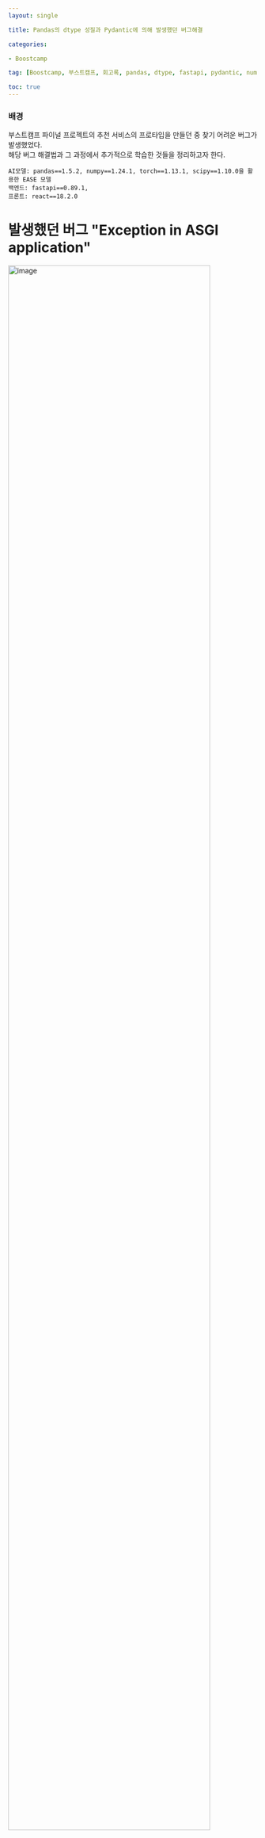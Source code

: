 ```yaml
---
layout: single

title: Pandas의 dtype 성질과 Pydantic에 의해 발생했던 버그해결

categories:

- Boostcamp

tag: [Boostcamp, 부스트캠프, 회고록, pandas, dtype, fastapi, pydantic, numpy.int64, int, item()]

toc: true
---
```


### 배경

부스트캠프 파이널 프로젝트의 추천 서비스의 프로타입을 만들던 중 찾기 어려운 버그가 발생했었다.  
해당 버그 해결법과 그 과정에서 추가적으로 학습한 것들을 정리하고자 한다.   
 
    AI모델: pandas==1.5.2, numpy==1.24.1, torch==1.13.1, scipy==1.10.0을 활용한 EASE 모델
    백엔드: fastapi==0.89.1, 
    프론트: react==18.2.0

# 발생했던 버그 "Exception in ASGI application"

<img width="90%" alt="image" src="https://user-images.githubusercontent.com/94548914/213140615-b9d1243a-7023-426f-ad83-34e4e757716e.png">

<div> Exception in ASGI application </div> 
<div style='color: gray;'>ASGI는 fastapi가 따르고 있는 서버의 인터페이스 정책이다. </div>  
<div style='color: gray; font-size: 10px;'>ASGI is a spiritual successor to WSGI, intended to provide a standard interface between async-capable Python web servers, frameworks, and applications.</div>

<br>

<img width="90%" alt="image" src="https://user-images.githubusercontent.com/94548914/213141307-c9ce01cd-f711-4a9e-a45a-602ffe4efde7.png">

<div style='color: gray;'>문제가 발생했던 fastapi 코드, inferecne_result들이 아이템의 id를 담은 List[int]의 아웃풋을 기대했다.</div>  

<br>

<img width="90%" alt="image" src="https://user-images.githubusercontent.com/94548914/213141919-6415c376-4f03-4a4e-a66c-33fec1d9581c.png">


<div style='color: gray;'>문제가 발생했던 model의 get_model_rec 코드, result는 아이템의 id를 담은 List[int]의 아웃풋을 기대했다.</div>   

<br>


## 버그 원인분석

<img width="90%" alt="image" src="https://user-images.githubusercontent.com/94548914/213141307-c9ce01cd-f711-4a9e-a45a-602ffe4efde7.png">

모델에서 **pandas로 csv를 읽어올 때** int는 파이썬의 기본형 int가 아닌 **numpy.int64**로 설정된다.  

그렇다면 numpy.int64은 왜 문제가 됐을까? 원인은 fastapi의 pydantic 에 있다.

pydantic은 vaildation을 쉽고 빠르게 검증하기 위한 라이브러리로 pydantic을 통해 fastapi는 복잡하고 긴 코드의 vaildation을 쉽게 컨트롤할 수 있다.  

버그가 발생한 코드의 make_inference_track의 return 형식은 fastapi의 swagger를 살펴보면 다음과 같다.  

<img width="1430" alt="image" src="https://user-images.githubusercontent.com/94548914/213181813-ae877228-cfe7-4656-922e-975e1e1371eb.png">

swagger의 docs에 따르면 return으로 {} 형태의 json이 와야한다.  

return {'inference_result': inference_result}의 json으로 변환하는 과정에서 numpy.int64를 만나 오류가 발생한것으로 보인다.  

## 버그 해결법

### 해결법-1

문제가 되는 numpy.int64를 int로 바꿔주는 방법이다.  

여기서 주의할 점은 ndarray의 변수에 int() 메소드를 씌워도 여전히 numpy.int64가 된다는 것이다.  

이 부분에서 조금 당황하고 헤멨었다. 처음 오류를 보자마자 시도했던 방법이 get_model_rec 내부에서 id2item 값들에 int() 메소드를 사용하는 방법이었으나 해결이 되지 않았었다.

이는 numpy.int64 변수의 클래스를 스코프를 따라 타고 올라가다보면 파이썬의 기본 자료형인 int가 아닌 numpy.int64를 먼저 찾게되기 때문에 발생했던 오류였다.

이를 해결하기 위해선 다음과 같은 item() 메소드를 쓰면 된다.

```python
# At EASAE_model.py
def get_model_rec(model, input_ids, top_k) -> EASE:
    ...
    ...
    result = [id2item[i].item() for i in result[0]] # numpy.int64 -> int

    return result
```

numpy.int64 -> int 로 의도한대로 자료형이 변환된다.

### 해결법-2
함수의 return type을 response_model 파라미터를 통해 json이아닌 List로 정해주면 된다.

response_model를 통해 json의 schema가 아닌 custom type을 사용자가 직접 지정할 수 있다.

단, 이 경우 response_model 파라미터로 설정한 값의 타입과 같은 return을 반환하지 않는다면 오류가 생긴다.

```python
# At fastapi_backend.py

@app.post("/recplaylist", description="추천을 요청합니다.", response_model=List[int])
async def make_inference_track(request: Request):
    ...
    ...
    
    return inference_result

```

## Appendix

### read_csv 함수의 dtype 설정이 권장되는 이유

사실 이 이슈를 다루면서 pandas가 read_csv을 통해 파일을 읽어올 때 파이썬의 기본 자료형이 아닌 numpy의 자료형으로 읽어온다는 사실을 처음 알았다.  

생각해보면 효율적인 메모리 사용을 위해서 불가결한 부분인데 당연하게 쓰다보니 조금 간과했던 부분이다.  

그렇다면 csv가 저장될 시점의 자료형을 같이 저장했다가 read_csv 실행시 자료형을 같이 불러오는건가 라는 의문이 생겨 서칭을 했다.  

서칭결과 read_csv을 통해 csv를 읽어올 때 pandas가 컬럼의 타입을 동적으로 추로하고 이 과정에 많은 메모리가 소모된다고 한다.  

그래서 read_csv 함수에 dtype 파라미터를 통해 type을 지정해주면 메모리가 최적화되고 속도가 매우 향상되므로 dtype 설정이 권장된다.